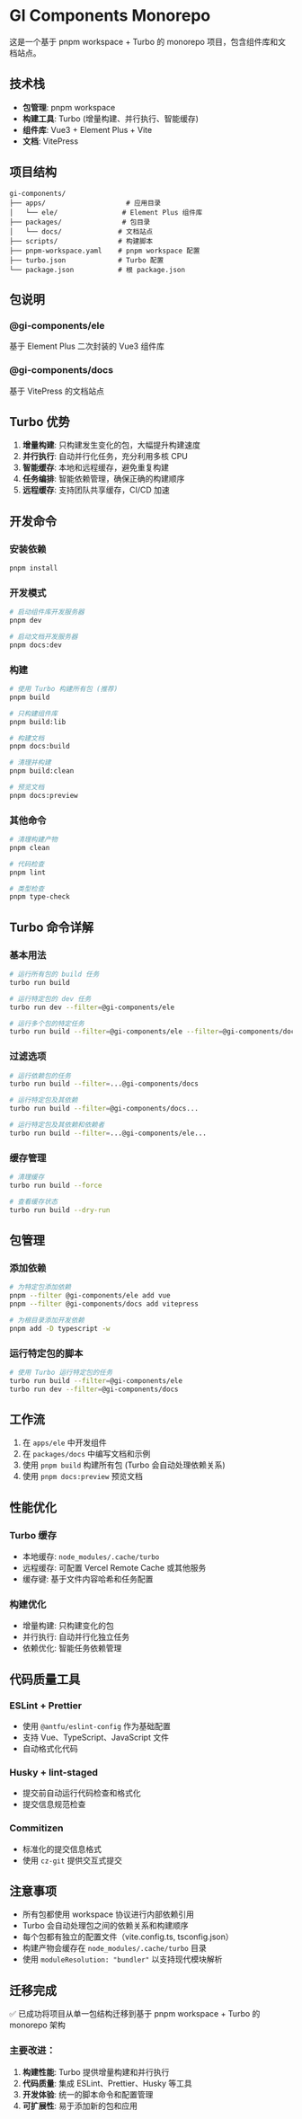 # GI Components Monorepo

这是一个基于 pnpm workspace + Turbo 的 monorepo 项目，包含组件库和文档站点。

## 技术栈

- **包管理**: pnpm workspace
- **构建工具**: Turbo (增量构建、并行执行、智能缓存)
- **组件库**: Vue3 + Element Plus + Vite
- **文档**: VitePress

## 项目结构

```
gi-components/
├── apps/                    # 应用目录
│   └── ele/                # Element Plus 组件库
├── packages/               # 包目录
│   └── docs/              # 文档站点
├── scripts/               # 构建脚本
├── pnpm-workspace.yaml    # pnpm workspace 配置
├── turbo.json             # Turbo 配置
└── package.json           # 根 package.json
```

## 包说明

### @gi-components/ele

基于 Element Plus 二次封装的 Vue3 组件库

### @gi-components/docs

基于 VitePress 的文档站点

## Turbo 优势

1. **增量构建**: 只构建发生变化的包，大幅提升构建速度
2. **并行执行**: 自动并行化任务，充分利用多核 CPU
3. **智能缓存**: 本地和远程缓存，避免重复构建
4. **任务编排**: 智能依赖管理，确保正确的构建顺序
5. **远程缓存**: 支持团队共享缓存，CI/CD 加速

## 开发命令

### 安装依赖

```bash
pnpm install
```

### 开发模式

```bash
# 启动组件库开发服务器
pnpm dev

# 启动文档开发服务器
pnpm docs:dev
```

### 构建

```bash
# 使用 Turbo 构建所有包 (推荐)
pnpm build

# 只构建组件库
pnpm build:lib

# 构建文档
pnpm docs:build

# 清理并构建
pnpm build:clean

# 预览文档
pnpm docs:preview
```

### 其他命令

```bash
# 清理构建产物
pnpm clean

# 代码检查
pnpm lint

# 类型检查
pnpm type-check
```

## Turbo 命令详解

### 基本用法

```bash
# 运行所有包的 build 任务
turbo run build

# 运行特定包的 dev 任务
turbo run dev --filter=@gi-components/ele

# 运行多个包的特定任务
turbo run build --filter=@gi-components/ele --filter=@gi-components/docs
```

### 过滤选项

```bash
# 运行依赖包的任务
turbo run build --filter=...@gi-components/docs

# 运行特定包及其依赖
turbo run build --filter=@gi-components/docs...

# 运行特定包及其依赖和依赖者
turbo run build --filter=...@gi-components/ele...
```

### 缓存管理

```bash
# 清理缓存
turbo run build --force

# 查看缓存状态
turbo run build --dry-run
```

## 包管理

### 添加依赖

```bash
# 为特定包添加依赖
pnpm --filter @gi-components/ele add vue
pnpm --filter @gi-components/docs add vitepress

# 为根目录添加开发依赖
pnpm add -D typescript -w
```

### 运行特定包的脚本

```bash
# 使用 Turbo 运行特定包的任务
turbo run build --filter=@gi-components/ele
turbo run dev --filter=@gi-components/docs
```

## 工作流

1. 在 `apps/ele` 中开发组件
2. 在 `packages/docs` 中编写文档和示例
3. 使用 `pnpm build` 构建所有包 (Turbo 会自动处理依赖关系)
4. 使用 `pnpm docs:preview` 预览文档

## 性能优化

### Turbo 缓存

- 本地缓存: `node_modules/.cache/turbo`
- 远程缓存: 可配置 Vercel Remote Cache 或其他服务
- 缓存键: 基于文件内容哈希和任务配置

### 构建优化

- 增量构建: 只构建变化的包
- 并行执行: 自动并行化独立任务
- 依赖优化: 智能任务依赖管理

## 代码质量工具

### ESLint + Prettier

- 使用 `@antfu/eslint-config` 作为基础配置
- 支持 Vue、TypeScript、JavaScript 文件
- 自动格式化代码

### Husky + lint-staged

- 提交前自动运行代码检查和格式化
- 提交信息规范检查

### Commitizen

- 标准化的提交信息格式
- 使用 `cz-git` 提供交互式提交

## 注意事项

- 所有包都使用 workspace 协议进行内部依赖引用
- Turbo 会自动处理包之间的依赖关系和构建顺序
- 每个包都有独立的配置文件（vite.config.ts, tsconfig.json）
- 构建产物会缓存在 `node_modules/.cache/turbo` 目录
- 使用 `moduleResolution: "bundler"` 以支持现代模块解析

## 迁移完成

✅ 已成功将项目从单一包结构迁移到基于 pnpm workspace + Turbo 的 monorepo 架构

### 主要改进：

1. **构建性能**: Turbo 提供增量构建和并行执行
2. **代码质量**: 集成 ESLint、Prettier、Husky 等工具
3. **开发体验**: 统一的脚本命令和配置管理
4. **可扩展性**: 易于添加新的包和应用
